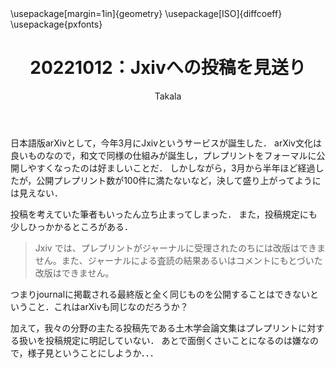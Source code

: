 ﻿---
title: 20221012：Jxivへの投稿を見送り
yesterday: 20221011
tomorrow: 20221013
days: 20
author: Takala
header-includes:
  - \usepackage[margin=1in]{geometry}
  - \usepackage[ISO]{diffcoeff}
  - \usepackage{pxfonts}
---


日本語版arXivとして，今年3月にJxivというサービスが誕生した．
arXiv文化は良いものなので，和文で同様の仕組みが誕生し，プレプリントをフォーマルに公開しやすくなったのは好ましいことだ．
しかしながら，3月から半年ほど経過したが，公開プレプリント数が100件に満たないなど，決して盛り上がってようには見えない．


投稿を考えていた筆者もいったん立ち止まってしまった．
また，投稿規定にも少しひっかかるところがある．

> Jxiv では、プレプリントがジャーナルに受理されたのちには改版はできません。また、ジャーナルによる査読の結果あるいはコメントにもとづいた改版はできません。

つまりjournalに掲載される最終版と全く同じものを公開することはできないということ．これはarXivも同じなのだろうか？


加えて，我々の分野の主たる投稿先である土木学会論文集はプレプリントに対する扱いを投稿規定に明記していない．
あとで面倒くさいことになるのは嫌なので，様子見ということにしようか．．．


